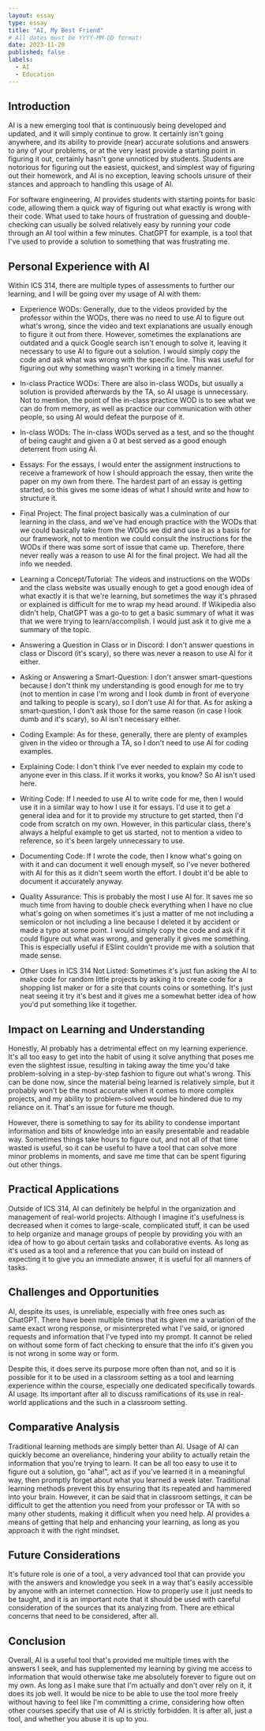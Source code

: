 ```yaml
---
layout: essay
type: essay
title: "AI, My Best Friend"
# All dates must be YYYY-MM-DD format!
date: 2023-11-20
published: false
labels:
  - AI
  - Education
---
```


## Introduction

AI is a new emerging tool that is continuously being developed and updated, and it will simply continue to grow. It certainly isn't going anywhere, and its ability to provide (near) accurate solutions and answers to any of your problems, or at the very least provide a starting point in figuring it out, certainly hasn't gone unnoticed by students. Students are notorious for figuring out the easiest, quickest, and simplest way of figuring out their homework, and AI is no exception, leaving schools unsure of their stances and approach to handling this usage of AI.

For software engineering, AI provides students with starting points for basic code, allowing them a quick way of figuring out what exactly is wrong with their code. What used to take hours of frustration of guessing and double-checking can usually be solved relatively easy by running your code through an AI tool within a few minutes. ChatGPT for example, is a tool that I've used to provide a solution to something that was frustrating me. 

## Personal Experience with AI

Within ICS 314, there are multiple types of assessments to further our learning, and I will be going over my usage of AI with them:

- Experience WODs: Generally, due to the videos provided by the professor within the WODs, there was no need to use AI to figure out what's wrong, since the video and text explanations are usually enough to figure it out from there. However, sometimes the explanations are outdated and a quick Google search isn't enough to solve it, leaving it necessary to use AI to figure out a solution. I would simply copy the code and ask what was wrong with the specific line. This was useful for figuring out why something wasn't working in a timely manner.

- In-class Practice WODs: There are also in-class WODs, but usually a solution is provided afterwards by the TA, so AI usage is unnecessary. Not to mention, the point of the in-class practice WOD is to see what we can do from memory, as well as practice our communication with other people, so using AI would defeat the purpose of it. 

- In-class WODs: The in-class WODs served as a test, and so the thought of being caught and given a 0 at best served as a good enough deterrent from using AI.

- Essays: For the essays, I would enter the assignment instructions to receive a framework of how I should approach the essay, then write the paper on my own from there. The hardest part of an essay is getting started, so this gives me some ideas of what I should write and how to structure it.

- Final Project: The final project basically was a culmination of our learning in the class, and we've had enough practice with the WODs that we could basically take from the WODs we did and use it as a basis for our framework, not to mention we could consult the instructions for the WODs if there was some sort of issue that came up. Therefore, there never really was a reason to use AI for the final project. We had all the info we needed.

- Learning a Concept/Tutorial: The videos and instructions on the WODs and the class website was usually enough to get a good enough idea of what exactly it is that we're learning, but sometimes the way it's phrased or explained is difficult for me to wrap my head around. If Wikipedia also didn't help, ChatGPT was a go-to to get a basic summary of what it was that we were trying to learn/accomplish. I would just ask it to give me a summary of the topic.

- Answering a Question in Class or in Discord: I don't answer questions in class or Discord (it's scary), so there was never a reason to use AI for it either.

- Asking or Answering a Smart-Question: I don't answer smart-questions because I don't think my understanding is good enough for me to try (not to mention in case I'm wrong and I look dumb in front of everyone and talking to people is scary), so I don't use AI for that. As for asking a smart-question, I don't ask those for the same reason (in case I look dumb and it's scary), so AI isn't necessary either. 

- Coding Example: As for these, generally, there are plenty of examples given in the video or through a TA, so I don't need to use AI for coding examples.

- Explaining Code: I don't think I've ever needed to explain my code to anyone ever in this class. If it works it works, you know? So AI isn't used here.

- Writing Code: If I needed to use AI to write code for me, then I would use it in a similar way to how I use it for essays. I'd use it to get a general idea and for it to provide my structure to get started, then I'd code from scratch on my own. However, in this particular class, there's always a helpful example to get us started, not to mention a video to reference, so it's been largely unnecessary to use.

- Documenting Code: If I wrote the code, then I know what's going on with it and can document it well enough myself, so I've never bothered with AI for this as it didn't seem worth the effort. I doubt it'd be able to document it accurately anyway.

- Quality Assurance: This is probably the most I use AI for. It saves me so much time from having to double check everything when I have no clue what's going on when sometimes it's just a matter of me not including a semicolon or not including a line because I deleted it by accident or made a typo at some point. I would simply copy the code and ask if it could figure out what was wrong, and generally it gives me something. This is especially useful if ESlint couldn't provide me with a solution that made sense.

- Other Uses in ICS 314 Not Listed: Sometimes it's just fun asking the AI to make code for random little projects by asking it to create code for a shopping list maker or for a site that counts coins or something. It's just neat seeing it try it's best and it gives me a somewhat better idea of how you'd put something like it together.

## Impact on Learning and Understanding

Honestly, AI probably has a detrimental effect on my learning experience. It's all too easy to get into the habit of using it solve anything that poses me even the slightest issue, resulting in taking away the time you'd take problem-solving in a step-by-step fashion to figure out what's wrong. This can be done now, since the material being learned is relatively simple, but it probably won't be the most accurate when it comes to more complex projects, and my ability to problem-solved would be hindered due to my reliance on it. That's an issue for future me though.

However, there is something to say for its ability to condense important information and bits of knowledge into an easily presentable and readable way. Sometimes things take hours to figure out, and not all of that time wasted is useful, so it can be useful to have a tool that can solve more minor problems in moments, and save me time that can be spent figuring out other things. 

## Practical Applications

Outside of ICS 314, AI can definitely be helpful in the organization and management of real-world projects. Although I imagine it's usefulness is decreased when it comes to large-scale, complicated stuff, it can be used to help organize and manage groups of people by providing you with an idea of how to go about certain tasks and collaborative events. As long as it's used as a tool and a reference that you can build on instead of expecting it to give you an immediate answer, it is useful for all manners of tasks.

## Challenges and Opportunities

AI, despite its uses, is unreliable, especially with free ones such as ChatGPT. There have been multiple times that its given me a variation of the same exact wrong response, or misinterpreted what I've said, or ignored requests and information that I've typed into my prompt. It cannot be relied on without some form of fact checking to ensure that the info it's given you is not wrong in some way or form. 

Despite this, it does serve its purpose more often than not, and so it is possible for it to be used in a classroom setting as a tool and learning experience within the course, especially one dedicated specifically towards AI usage. Its important after all to discuss ramifications of its use in real-world applications and the such in a classroom setting.

## Comparative Analysis

Traditional learning methods are simply better than AI. Usage of AI can quickly become an overeliance, hindering your ability to actually retain the information that you're trying to learn. It can be all too easy to use it to figure out a solution, go "aha!", act as if you've learned it in a meaningful way, then promptly forget about what you learned a week later. Traditional learning methods prevent this by ensuring that its repeated and hammered into your brain. However, it can be said that in classroom settings, it can be difficult to get the attention you need from your professor or TA with so many other students, making it difficult when you need help. AI provides a means of getting that help and enhancing your learning, as long as you approach it with the right mindset.

## Future Considerations

It's future role is one of a tool, a very advanced tool that can provide you with the answers and knowledge you seek in a way that's easily accessible by anyone with an internet connection. How to properly use it just needs to be taught, and it is an important note that it should be used with careful consideration of the sources that its analyzing from. There are ethical concerns that need to be considered, after all.

## Conclusion

Overall, AI is a useful tool that's provided me multiple times with the answers I seek, and has supplemented my learning by giving me access to information that would otherwise take me absolutely forever to figure out on my own. As long as I make sure that I'm actually and don't over rely on it, it does its job well. It would be nice to be able to use the tool more freely without having to feel like I'm committing a crime, considering how often other courses specify that use of AI is strictly forbidden. It is after all, just a tool, and whether you abuse it is up to you.
